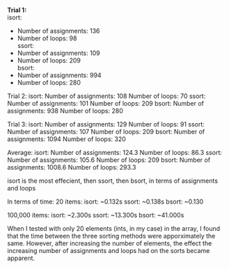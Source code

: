 <b>Trial 1:</b><br>
isort:
* Number of assignments: 136
* Number of loops: 98<br>
ssort:
* Number of assignments: 109
* Number of loops: 209<br>
bsort:
* Number of assignments: 994
* Number of loops: 280

Trial 2:
isort:
Number of assignments: 108
Number of loops: 70
ssort:
Number of assignments: 101
Number of loops: 209
bsort:
Number of assignments: 938
Number of loops: 280

Trial 3:
isort:
Number of assignments: 129
Number of loops: 91
ssort:
Number of assignments: 107
Number of loops: 209
bsort:
Number of assignments: 1094
Number of loops: 320

Average:
isort:
Number of assignments: 124.3
Number of loops: 86.3
ssort:
Number of assignments: 105.6
Number of loops: 209
bsort:
Number of assignments: 1008.6
Number of loops: 293.3

isort is the most effecient, then ssort, then bsort, in terms of assignments and loops

In terms of time:
   20 items:
      isort: ~0.132s
      ssort: ~0.138s
      bsort: ~0.130

   100,000 items:
      isort: ~2.300s
      ssort: ~13.300s
      bsort: ~41.000s

When I tested with only 20 elements (ints, in my case) in the array, I found that the time between the three sorting methods were apporximately the same. However, after increasing the number of elements, the effect the increasing number of assignments and loops had on the sorts became apparent.
